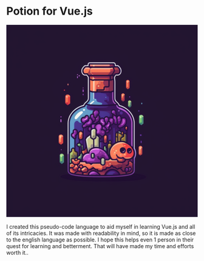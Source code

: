 # Potion for Vue.js

![alt text](https://github.com/ThatJSGuy/Potion/blob/main/potion-translator/src/assets/potions3.png?raw=true)



I created this pseudo-code language to aid myself in learning Vue.js and all of its intricacies. It was made with readability in mind, so it is made as close to the english language as possible. I hope this helps even 1 person in their quest for learning and betterment. That will have made my time and efforts worth it.. 
